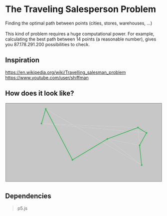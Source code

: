 # The Traveling Salesperson Problem

Finding the optimal path between points (cities, stores, warehouses, ...)
<br><br>
This kind of problem requires a huge computational power. For example, calculating the best path between 14 points (a reasonable number), gives you 87.178.291.200 possibilities to check. 


## Inspiration
https://en.wikipedia.org/wiki/Travelling_salesman_problem
<br>
https://www.youtube.com/user/shiffman

## How does it look like?
![path](path.jpeg)

## Dependencies
> p5.js
